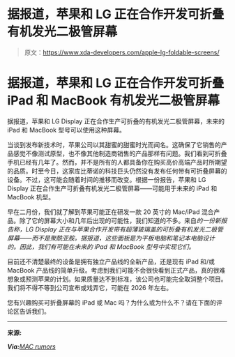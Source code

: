 # 据报道，苹果和 LG 正在合作开发可折叠有机发光二极管屏幕

> 原文：<https://www.xda-developers.com/apple-lg-foldable-screens/>

# 据报道，苹果和 LG 正在合作开发可折叠 iPad 和 MacBook 有机发光二极管屏幕

据报道，苹果和 LG Display 正在合作生产可折叠的有机发光二极管屏幕，未来的 iPad 和 MacBook 型号可以使用这种屏幕。

当谈到发布新技术时，苹果公司以其甜蜜的甜蜜时光而闻名。这确保了它销售的产品感觉不像测试原型，也不像其他制造商销售的产品那样有问题。我们看到可折叠手机已经有几年了。然而，并不是所有的人都具备你在购买高价高端产品时所期望的品质。时至今日，这家库比蒂诺的科技巨头仍然没有发布任何带有可折叠屏幕的设备。不过，这可能会随着时间的推移而改变。根据一份报告，苹果和 LG Display 正在合作生产可折叠有机发光二极管屏幕——可能用于未来的 iPad 和 MacBook 机型。

早在二月份，我们就了解到苹果可能正在研发一款 20 英寸的 Mac/iPad 混合产品。除了它的屏幕大小和几年后出现的可能性，我们知道的不多。来自*的一份新报告称，LG Display 正在与苹果合作开发带有超薄玻璃盖的可折叠有机发光二极管屏幕——而不是聚酰亚胺。据报道，这些面板是为平板电脑和笔记本电脑设计的。因此，我们有可能在未来的 iPad 和 MacBook 型号中实现它们。*

目前还不清楚最终的设备是拥有独立产品线的全新产品，还是现有 iPad 和/或 MacBook 产品线的简单升级。考虑到我们可能不会很快看到正式产品，真的很难想象或预测苹果的计划。如果质量达不到标准，该公司也可能完全取消整个项目。我们将不得不等到公司宣布或戏弄它，可能在 2026 年左右。

您有兴趣购买可折叠屏幕的 iPad 或 Mac 吗？为什么或为什么不？请在下面的评论区告诉我们。

* * *

**来源:**[](http://www.thelec.net/news/articleView.html?idxno=3961)

 ***Via:**[MAC rumors](https://www.macrumors.com/2022/04/01/foldable-oled-ipads-and-macbooks-in-development/)*